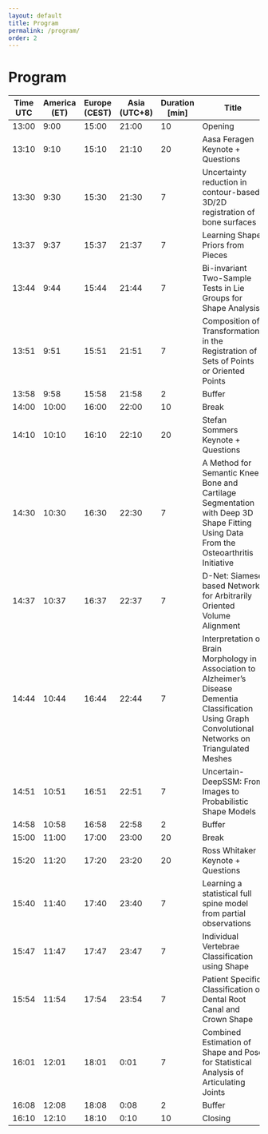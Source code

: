 ```yaml
---
layout: default
title: Program
permalink: /program/
order: 2
---
```


# Program

<table>
<thead>
<tr>
<th>Time UTC</th>
<th>America (ET)</th>
<th>Europe (CEST)</th>
<th>Asia (UTC+8)</th>
<th>Duration [min]</th>
<th>Title</th>
</tr>
</thead>
<tbody>
<tr>
<td>13:00</td>
<td>9:00</td>
<td>15:00</td>
<td>21:00</td>
<td>10</td>
<td>Opening</td>
</tr>
<tr>
<td>13:10</td>
<td>9:10</td>
<td>15:10</td>
<td>21:10</td>
<td>20</td>
<td>Aasa Feragen Keynote + Questions</td>
</tr>
<tr>
<td>13:30</td>
<td>9:30</td>
<td>15:30</td>
<td>21:30</td>
<td>7</td>
<td>Uncertainty reduction in contour-based 3D/2D registration of bone surfaces</td>
</tr>
<tr>
<td>13:37</td>
<td>9:37</td>
<td>15:37</td>
<td>21:37</td>
<td>7</td>
<td>Learning Shape Priors from Pieces</td>
</tr>
<tr>
<td>13:44</td>
<td>9:44</td>
<td>15:44</td>
<td>21:44</td>
<td>7</td>
<td>Bi-invariant Two-Sample Tests in Lie Groups for Shape Analysis</td>
</tr>
<tr>
<td>13:51</td>
<td>9:51</td>
<td>15:51</td>
<td>21:51</td>
<td>7</td>
<td>Composition of Transformations in the Registration of Sets of Points or Oriented Points</td>
</tr>
<tr>
<td>13:58</td>
<td>9:58</td>
<td>15:58</td>
<td>21:58</td>
<td>2</td>
<td>Buffer</td>
</tr>
<tr>
<td>14:00</td>
<td>10:00</td>
<td>16:00</td>
<td>22:00</td>
<td>10</td>
<td>Break</td>
</tr>
<tr>
<td>14:10</td>
<td>10:10</td>
<td>16:10</td>
<td>22:10</td>
<td>20</td>
<td>Stefan Sommers Keynote + Questions</td>
</tr>
<tr>
<td>14:30</td>
<td>10:30</td>
<td>16:30</td>
<td>22:30</td>
<td>7</td>
<td>A Method for Semantic Knee Bone and Cartilage Segmentation with Deep 3D Shape Fitting Using Data From the Osteoarthritis Initiative</td>
</tr>
<tr>
<td>14:37</td>
<td>10:37</td>
<td>16:37</td>
<td>22:37</td>
<td>7</td>
<td>D-Net: Siamese based Network for Arbitrarily Oriented Volume Alignment</td>
</tr>
<tr>
<td>14:44</td>
<td>10:44</td>
<td>16:44</td>
<td>22:44</td>
<td>7</td>
<td>Interpretation of Brain Morphology in Association to Alzheimer’s Disease Dementia Classification Using Graph Convolutional Networks on Triangulated Meshes</td>
</tr>
<tr>
<td>14:51</td>
<td>10:51</td>
<td>16:51</td>
<td>22:51</td>
<td>7</td>
<td>Uncertain-DeepSSM: From Images to Probabilistic Shape Models</td>
</tr>
<tr>
<td>14:58</td>
<td>10:58</td>
<td>16:58</td>
<td>22:58</td>
<td>2</td>
<td>Buffer</td>
</tr>
<tr>
<td>15:00</td>
<td>11:00</td>
<td>17:00</td>
<td>23:00</td>
<td>20</td>
<td>Break</td>
</tr>
<tr>
<td>15:20</td>
<td>11:20</td>
<td>17:20</td>
<td>23:20</td>
<td>20</td>
<td>Ross Whitaker Keynote + Questions</td>
</tr>
<tr>
<td>15:40</td>
<td>11:40</td>
<td>17:40</td>
<td>23:40</td>
<td>7</td>
<td>Learning a statistical full spine model from partial observations</td>
</tr>
<tr>
<td>15:47</td>
<td>11:47</td>
<td>17:47</td>
<td>23:47</td>
<td>7</td>
<td>Individual Vertebrae Classification using Shape</td>
</tr>
<tr>
<td>15:54</td>
<td>11:54</td>
<td>17:54</td>
<td>23:54</td>
<td>7</td>
<td>Patient Specific Classification of Dental Root Canal and Crown Shape</td>
</tr>
<tr>
<td>16:01</td>
<td>12:01</td>
<td>18:01</td>
<td>0:01</td>
<td>7</td>
<td>Combined Estimation of Shape and Pose for Statistical Analysis of Articulating Joints </td>
</tr>
<tr>
<td>16:08</td>
<td>12:08</td>
<td>18:08</td>
<td>0:08</td>
<td>2</td>
<td>Buffer</td>
</tr>
<tr>
<td>16:10</td>
<td>12:10</td>
<td>18:10</td>
<td>0:10</td>
<td>10</td>
<td>Closing</td>
</tr>
</tbody>
</table>
